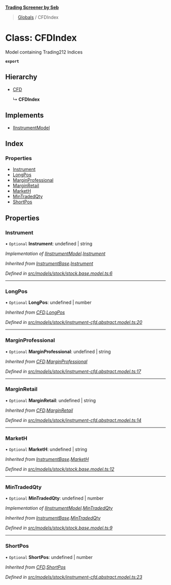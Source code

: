 **[Trading Screener by Seb](../README.md)**

> [Globals](../globals.md) / CFDIndex

# Class: CFDIndex

Model containing Trading212 Indices

**`export`** 

## Hierarchy

* [CFD](cfd.md)

  ↳ **CFDIndex**

## Implements

* [IInstrumentModel](../interfaces/iinstrumentmodel.md)

## Index

### Properties

* [Instrument](cfdindex.md#instrument)
* [LongPos](cfdindex.md#longpos)
* [MarginProfessional](cfdindex.md#marginprofessional)
* [MarginRetail](cfdindex.md#marginretail)
* [MarketH](cfdindex.md#marketh)
* [MinTradedQty](cfdindex.md#mintradedqty)
* [ShortPos](cfdindex.md#shortpos)

## Properties

### Instrument

• `Optional` **Instrument**: undefined \| string

*Implementation of [IInstrumentModel](../interfaces/iinstrumentmodel.md).[Instrument](../interfaces/iinstrumentmodel.md#instrument)*

*Inherited from [InstrumentBase](instrumentbase.md).[Instrument](instrumentbase.md#instrument)*

*Defined in [src/models/stock/stock.base.model.ts:6](https://github.com/wiewiur667/TradingScreener/blob/196ff12/src/models/stock/stock.base.model.ts#L6)*

___

### LongPos

• `Optional` **LongPos**: undefined \| number

*Inherited from [CFD](cfd.md).[LongPos](cfd.md#longpos)*

*Defined in [src/models/stock/instrument-cfd.abstract.model.ts:20](https://github.com/wiewiur667/TradingScreener/blob/196ff12/src/models/stock/instrument-cfd.abstract.model.ts#L20)*

___

### MarginProfessional

• `Optional` **MarginProfessional**: undefined \| string

*Inherited from [CFD](cfd.md).[MarginProfessional](cfd.md#marginprofessional)*

*Defined in [src/models/stock/instrument-cfd.abstract.model.ts:17](https://github.com/wiewiur667/TradingScreener/blob/196ff12/src/models/stock/instrument-cfd.abstract.model.ts#L17)*

___

### MarginRetail

• `Optional` **MarginRetail**: undefined \| string

*Inherited from [CFD](cfd.md).[MarginRetail](cfd.md#marginretail)*

*Defined in [src/models/stock/instrument-cfd.abstract.model.ts:14](https://github.com/wiewiur667/TradingScreener/blob/196ff12/src/models/stock/instrument-cfd.abstract.model.ts#L14)*

___

### MarketH

• `Optional` **MarketH**: undefined \| string

*Inherited from [InstrumentBase](instrumentbase.md).[MarketH](instrumentbase.md#marketh)*

*Defined in [src/models/stock/stock.base.model.ts:12](https://github.com/wiewiur667/TradingScreener/blob/196ff12/src/models/stock/stock.base.model.ts#L12)*

___

### MinTradedQty

• `Optional` **MinTradedQty**: undefined \| number

*Implementation of [IInstrumentModel](../interfaces/iinstrumentmodel.md).[MinTradedQty](../interfaces/iinstrumentmodel.md#mintradedqty)*

*Inherited from [InstrumentBase](instrumentbase.md).[MinTradedQty](instrumentbase.md#mintradedqty)*

*Defined in [src/models/stock/stock.base.model.ts:9](https://github.com/wiewiur667/TradingScreener/blob/196ff12/src/models/stock/stock.base.model.ts#L9)*

___

### ShortPos

• `Optional` **ShortPos**: undefined \| number

*Inherited from [CFD](cfd.md).[ShortPos](cfd.md#shortpos)*

*Defined in [src/models/stock/instrument-cfd.abstract.model.ts:23](https://github.com/wiewiur667/TradingScreener/blob/196ff12/src/models/stock/instrument-cfd.abstract.model.ts#L23)*
